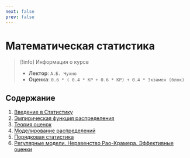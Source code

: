 ```yaml
---
next: false
prev: false
---
```


# Математическая статистика

> [!info] Информация о курсе
> - **Лектор**: `А.Б. Чухно`
> - **Оценка**: `0.6 * ( 0.4 * КР + 0.6 * КР) + 0.4 * Экзамен (блок)`

## Содержание

1. [Введение в Статистику](01_intro_to_statistics.md)
2. [Эмпирическая функция распределения](02_emprerical_dist_function.md)
3. [Теория оценок](03_evaluation_theory.md)
4. [Моделирование распределений](04_distribution_modeling.md)
5. [Порядковая статистика](05_ordinal_statistics.md)
6. [Регулярные модели. Неравенство Рао-Крамера. Эффективные оценки](06_regular_models.md)
